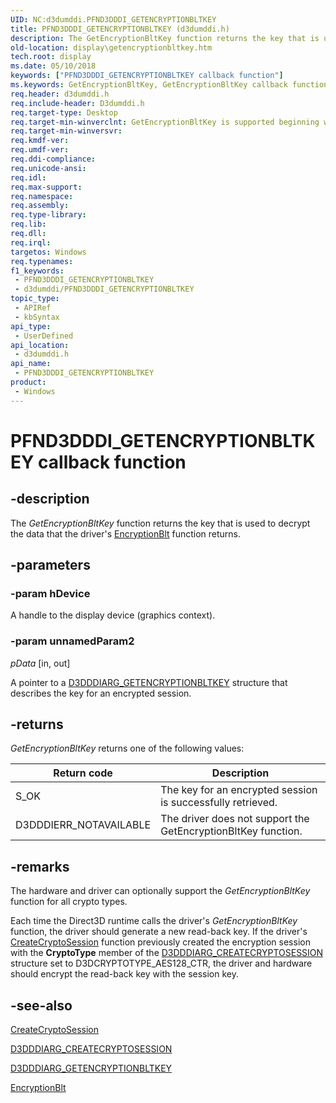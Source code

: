 ```yaml
---
UID: NC:d3dumddi.PFND3DDDI_GETENCRYPTIONBLTKEY
title: PFND3DDDI_GETENCRYPTIONBLTKEY (d3dumddi.h)
description: The GetEncryptionBltKey function returns the key that is used to decrypt the data that the driver's EncryptionBlt function returns.
old-location: display\getencryptionbltkey.htm
tech.root: display
ms.date: 05/10/2018
keywords: ["PFND3DDDI_GETENCRYPTIONBLTKEY callback function"]
ms.keywords: GetEncryptionBltKey, GetEncryptionBltKey callback function [Display Devices], PFND3DDDI_GETENCRYPTIONBLTKEY, PFND3DDDI_GETENCRYPTIONBLTKEY callback, UserModeDisplayDriver_Functions_c20ad527-141e-404f-a52e-47b893b2a2bb.xml, d3dumddi/GetEncryptionBltKey, display.getencryptionbltkey
req.header: d3dumddi.h
req.include-header: D3dumddi.h
req.target-type: Desktop
req.target-min-winverclnt: GetEncryptionBltKey is supported beginning with the Windows 7 operating system.
req.target-min-winversvr: 
req.kmdf-ver: 
req.umdf-ver: 
req.ddi-compliance: 
req.unicode-ansi: 
req.idl: 
req.max-support: 
req.namespace: 
req.assembly: 
req.type-library: 
req.lib: 
req.dll: 
req.irql: 
targetos: Windows
req.typenames: 
f1_keywords:
 - PFND3DDDI_GETENCRYPTIONBLTKEY
 - d3dumddi/PFND3DDDI_GETENCRYPTIONBLTKEY
topic_type:
 - APIRef
 - kbSyntax
api_type:
 - UserDefined
api_location:
 - d3dumddi.h
api_name:
 - PFND3DDDI_GETENCRYPTIONBLTKEY
product:
 - Windows
---
```


# PFND3DDDI_GETENCRYPTIONBLTKEY callback function


## -description

The <i>GetEncryptionBltKey</i> function returns the key that is used to decrypt the data that the driver's <a href="/windows-hardware/drivers/ddi/d3dumddi/nc-d3dumddi-pfnd3dddi_encryptionblt">EncryptionBlt</a> function returns.

## -parameters

### -param hDevice

A handle to the display device (graphics context).

### -param unnamedParam2

*pData* [in, out]

A pointer to a <a href="/windows-hardware/drivers/ddi/d3dumddi/ns-d3dumddi-_getencryptionbltkey">D3DDDIARG_GETENCRYPTIONBLTKEY</a> structure that describes the key for an encrypted session.

## -returns

<i>GetEncryptionBltKey</i> returns one of the following values:

|Return code|Description|
|--- |--- |
|S_OK|The key for an encrypted session is successfully retrieved.|
|D3DDDIERR_NOTAVAILABLE|The driver does not support the GetEncryptionBltKey function.|

## -remarks

The hardware and driver can optionally support the <i>GetEncryptionBltKey</i> function for all crypto types.  

Each time the Direct3D runtime calls the driver's <i>GetEncryptionBltKey</i> function, the driver should generate a new read-back key. If the driver's <a href="/windows-hardware/drivers/ddi/d3d10umddi/nc-d3d10umddi-pfnd3d11_1ddi_createcryptosession">CreateCryptoSession</a> function previously created the encryption session with the <b>CryptoType</b> member of the <a href="/windows-hardware/drivers/ddi/d3dumddi/ns-d3dumddi-_d3dddiarg_createcryptosession">D3DDDIARG_CREATECRYPTOSESSION</a> structure set to D3DCRYPTOTYPE_AES128_CTR, the driver and hardware should encrypt the read-back key with the session key.

## -see-also

<a href="/windows-hardware/drivers/ddi/d3d10umddi/nc-d3d10umddi-pfnd3d11_1ddi_createcryptosession">CreateCryptoSession</a>



<a href="/windows-hardware/drivers/ddi/d3dumddi/ns-d3dumddi-_d3dddiarg_createcryptosession">D3DDDIARG_CREATECRYPTOSESSION</a>



<a href="/windows-hardware/drivers/ddi/d3dumddi/ns-d3dumddi-_getencryptionbltkey">D3DDDIARG_GETENCRYPTIONBLTKEY</a>



<a href="/windows-hardware/drivers/ddi/d3dumddi/nc-d3dumddi-pfnd3dddi_encryptionblt">EncryptionBlt</a>

